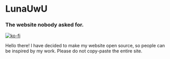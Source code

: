 # LunaUwU
### The website nobody asked for.
[![ko-fi](https://ko-fi.com/img/githubbutton_sm.svg)](https://ko-fi.com/L4L7DX3VR)

Hello there! I have decided to make my website open source, so people can be inspired by my work.
Please do not copy-paste the entire site.
